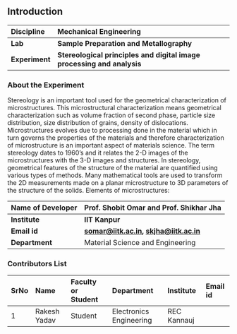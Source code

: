 ## Introduction


<b>Discipline | <b>Mechanical Engineering
:--|:--|
<b> Lab | <b> Sample Preparation and Metallography
<b> Experiment|  <b> Stereological principles and digital image processing and analysis

### About the Experiment 

Stereology is an important tool used for the geometrical characterization of microstructures. This microstructural characterization means geometrical characterization such as volume fraction of second phase, particle size distribution, size distribution of grains, density of dislocations. Microstructures evolves due to processing done in the material which in turn governs the properties of the materials and therefore characterization of microstructure is an important aspect of materials science. The term stereology dates to 1960’s and it relates the 2-D images of the microstructures with the 3-D images and structures. In stereology, geometrical features of the structure of the material are quantified using various types of methods. Many mathematical tools are used to transform the 2D measurements made on a planar microstructure to 3D parameters of the structure of the solids. Elements of microstructures:

<b>Name of Developer | <b> Prof. Shobit Omar and Prof. Shikhar Jha
:--|:--|
<b> Institute | <b> IIT Kanpur 
<b> Email id|     <b>  somar@iitk.ac.in, skjha@iitk.ac.in
<b> Department |  Material Science and Engineering

### Contributors List

SrNo | Name | Faculty or Student | Department| Institute | Email id
:--|:--|:--|:--|:--|:--|
1 | Rakesh Yadav | Student | Electronics Engineering | REC Kannauj | 

